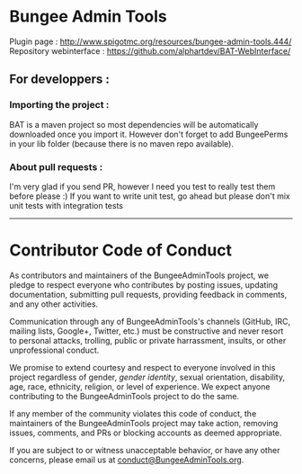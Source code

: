 # Bungee Admin Tools
Plugin page : http://www.spigotmc.org/resources/bungee-admin-tools.444/
Repository webinterface : https://github.com/alphartdev/BAT-WebInterface/

## For developpers :

### Importing the project :
BAT is a maven project so most dependencies will be automatically downloaded once you import it. However don't forget to add BungeePerms in your lib folder (because there is no maven repo available).

### About pull requests :
I'm very glad if you send PR, however I need you test to really test them before please :) 
If you want to write unit test, go ahead but please don't mix unit tests with integration tests

-------------------------
# Contributor Code of Conduct

As contributors and maintainers of the BungeeAdminTools project, we pledge to respect everyone who contributes by posting issues, updating documentation, submitting pull requests, providing feedback in comments, and any other activities.

Communication through any of BungeeAdminTools's channels (GitHub, IRC, mailing lists, Google+, Twitter, etc.) must be constructive and never resort to personal attacks, trolling, public or private harrassment, insults, or other unprofessional conduct.

We promise to extend courtesy and respect to everyone involved in this project regardless of gender, *gender identity*, sexual orientation, disability, age, race, ethnicity, religion, or level of experience. We expect anyone contributing to the BungeeAdminTools project to do the same.

If any member of the community violates this code of conduct, the maintainers of the BungeeAdminTools project may take action, removing issues, comments, and PRs or blocking accounts as deemed appropriate.

If you are subject to or witness unacceptable behavior, or have any other concerns, please email us at [conduct@BungeeAdminTools.org](mailto:coc@BungeeAdminTools.org).